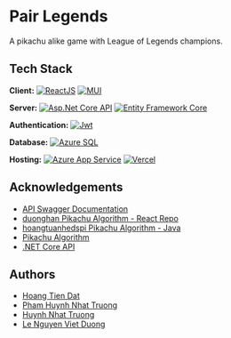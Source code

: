 # Pair Legends

A pikachu alike game with League of Legends champions.


## Tech Stack

**Client:** [![ReactJS](https://img.shields.io/badge/18.2.0-61DAFB?style=for-the-badge&logo=react&label=ReactJS&labelColor=20232A)](https://reactjs.org/) [![MUI](https://img.shields.io/badge/5.0-0081CB?style=for-the-badge&logo=mui&label=MUI&labelColor=FFFFFF)](https://mui.com/)

**Server:** [![Asp.Net Core API](https://img.shields.io/badge/6.0.9-ffffff?style=for-the-badge&logo=Asp.Net%20Core%20API&label=Asp.Net%20Core%20API&labelColor=7014e8)](https://dotnet.microsoft.com/en-us/apps/aspnet/apis) [![Entity Framework Core](https://img.shields.io/badge/6.0.9-41ccf5?style=for-the-badge&logo=Entity%20Framework%20Core&label=Entity%20Framework%20Core&labelColor=67217a)](https://learn.microsoft.com/en-us/ef/core/)

**Authentication:** [![Jwt](https://img.shields.io/badge/Bearer-d63aff?style=for-the-badge&logo=Jwt&label=Jwt&labelColor=000000)](https://jwt.io/)

**Database:** [![Azure SQL](https://img.shields.io/badge/SQL-22ffc6?style=for-the-badge&logo=Azure&label=Azure&labelColor=007fff)](https://azure.microsoft.com/en-us/products/azure-sql/#product-overview)

**Hosting:** [![Azure App Service](https://img.shields.io/badge/App%20Service-22d3ff?style=for-the-badge&logo=Azure%20App%20Service&label=Azure&labelColor=007fff)](https://learn.microsoft.com/en-us/azure/app-service/overview/) [![Vercel](https://img.shields.io/badge/App-ffffff?style=for-the-badge&logo=Vercel&label=Vercel&labelColor=000000)](https://vercel.app/)

## Acknowledgements

- [API Swagger Documentation](https://pairlegendscore.azurewebsites.net/)
- [duonghan Pikachu Algorithm  - React Repo](https://github.com/duonghan/pikachu-react)
- [hoangtuanhedspi Pikachu Algorithm -  Java](https://github.com/hoangtuanhedspi/Pika)
- [Pikachu Algorithm](https://cachhoc.net/2014/03/25/thuat-toan-game-pokemon-pikachu/)
- [.NET Core API](https://github.com/Slimaeus/CaroOnline)


## Authors

- [Hoang Tien Dat](https://www.github.com/fiezt1492)
- [Pham Huynh Nhat Truong](https://github.com/phamtruong7302)
- [Huynh Nhat Truong](https://github.com/Schjr46)
- [Le Nguyen Viet Duong](https://github.com/vduong2k2)
